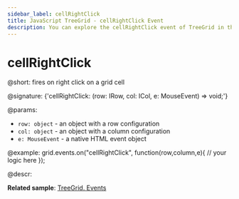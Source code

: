 ```yaml
---
sidebar_label: cellRightClick
title: JavaScript TreeGrid - cellRightClick Event 
description: You can explore the cellRightClick event of TreeGrid in the documentation of the DHTMLX JavaScript UI library. Browse developer guides and API reference, try out code examples and live demos, and download a free 30-day evaluation version of DHTMLX Suite 7.
---
```


# cellRightClick

@short: fires on right click on a grid cell

@signature: {'cellRightClick: (row: IRow, col: ICol, e: MouseEvent) => void;'}

@params:
- `row: object` - an object with a row configuration
- `col: object` - an object with a column configuration
- `e: MouseEvent` - a native HTML event object

@example:
grid.events.on("cellRightClick", function(row,column,e){
     // your logic here
});

@descr:

**Related sample**: [TreeGrid. Events](https://snippet.dhtmlx.com/sgwnxshe)
